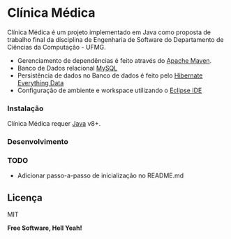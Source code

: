 # Clínica Médica

Clínica Médica é um projeto implementado em Java como proposta de trabalho final da disciplina de Engenharia de Software do Departamento de Ciências da Computação - UFMG.

  - Gerenciamento de dependências é feito através do [Apache Maven][Maven]. 
  - Banco de Dados relacional [MySQL][MYSQL]
  - Persistência de dados no Banco de dados é feito pelo [Hibernate Everything Data][Hibernate]
  - Configuração de ambiente e workspace utilizando o [Eclipse IDE][Eclipse] 

### Instalação

Clínica Médica requer [Java][Java] v8+.

### Desenvolvimento

### TODO

 - Adicionar passo-a-passo de inicialização no README.md

Licença
----

MIT


**Free Software, Hell Yeah!**

[//]: # (These are reference links used in the body of this note and get stripped out when the markdown processor does its job. There is no need to format nicely because it shouldn't be seen. Thanks SO - http://stackoverflow.com/questions/4823468/store-comments-in-markdown-syntax)
   [Maven]: <https://maven.apache.org/what-is-maven.html>
   [Hibernate]: <http://hibernate.org/>
   [MYSQL]: <https://www.mysql.com/>
   [Eclipse]: <https://www.eclipse.org/>
   [Java]: <https://www.java.com/en/>
